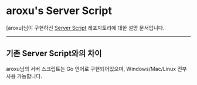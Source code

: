 # aroxu's Server Script

[aroxu]님이 구현하신 [Server Script](https://github.com/aroxu/server-script) 레포지토리에 대한 설명 문서입니다.

---

## 기존 Server Script와의 차이

aroxu님의 서버 스크립트는 Go 언어로 구현되어있으며, Windows/Mac/Linux 전부 사용 가능합니다.

<!-- TODO: UPDATE CONTENTS -->